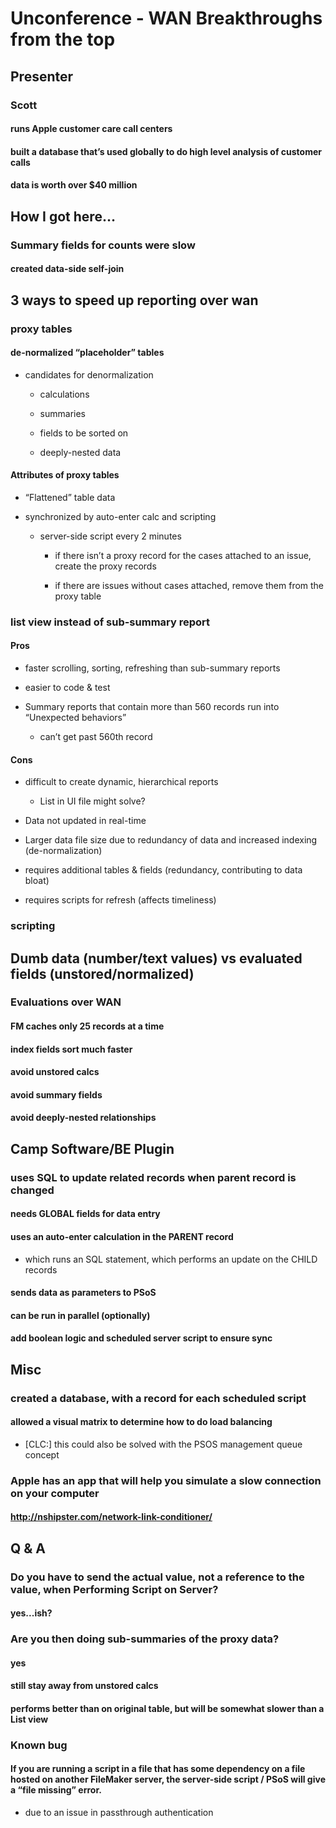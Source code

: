 # Unconference - WAN Breakthroughs from the top


## Presenter

### Scott

#### runs Apple customer care call centers

#### built a database that’s used globally to do high level analysis of customer calls

#### data is worth over $40 million

## How I got here…

### Summary fields for counts were slow

#### created data-side self-join

## 3 ways to speed up reporting over wan

### proxy tables

#### de-normalized “placeholder” tables

- candidates for denormalization

	- calculations

	- summaries

	- fields to be sorted on

	- deeply-nested data

#### Attributes of proxy tables

- “Flattened” table data

- synchronized by auto-enter calc and scripting

	- server-side script every 2 minutes

		- if there isn’t a proxy record for the cases attached to an issue, create the proxy records

		- if there are issues without cases attached, remove them from the proxy table

### list view instead of sub-summary report

#### Pros

- faster scrolling, sorting, refreshing than sub-summary reports

- easier to code & test

- Summary reports that contain more than 560 records run into “Unexpected behaviors”

	- can’t get past 560th record

#### Cons

- difficult to create dynamic, hierarchical reports

	- List in UI file might solve?

- Data not updated in real-time

- Larger data file size due to redundancy of data and increased indexing (de-normalization)

- requires additional tables & fields (redundancy, contributing to data bloat)

- requires scripts for refresh (affects timeliness)

### scripting

## Dumb data (number/text values) vs evaluated fields (unstored/normalized)

### Evaluations over WAN

#### FM caches only 25 records at a time

#### index fields sort much faster

#### avoid unstored calcs

#### avoid summary fields

#### avoid deeply-nested relationships

## Camp Software/BE Plugin

### uses SQL to update related records when parent record is changed

#### needs GLOBAL fields for data entry

#### uses an auto-enter calculation in the PARENT record

- which runs an SQL statement, which performs an update on the CHILD records

#### sends data as parameters to PSoS

#### can be run in parallel (optionally)

#### add boolean logic and scheduled server script to ensure sync

## Misc

### created a database, with a record for each scheduled script

#### allowed a visual matrix to determine how to do load balancing

- [CLC:] this could also be solved with the PSOS management queue concept

### Apple has an app that will help you simulate a slow connection on your computer

#### http://nshipster.com/network-link-conditioner/

## Q & A

### Do you have to send the actual value, not a reference to the value, when Performing Script on Server?

#### yes...ish?

### Are you then doing sub-summaries of the proxy data?

#### yes

#### still stay away from unstored calcs

#### performs better than on original table, but will be somewhat slower than a List view

### Known bug

#### If you are running a script in a file that has some dependency on a file hosted on another FileMaker server, the server-side script / PSoS will give a “file missing” error.

- due to an issue in passthrough authentication

